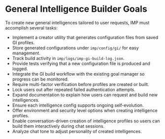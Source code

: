 # General Intelligence Builder Goals

To create new general intelligences tailored to user requests, IMP must accomplish several tasks:

- Implement a creator utility that generates configuration files from saved GI profiles.
- Store generated configurations under `imp/config/gi/` for easy management.
- Track build activity in `imp/logs/imp-gi-build-log.json`.
- Provide tests verifying that a new configuration file is produced and logged.
- Integrate the GI build workflow with the existing goal manager so progress can be monitored.
- Require multi-factor verification before profiles are created or built.
- Lock users out after repeated failed authentication attempts.
- Expand documentation to explain how users can request and build new intelligences.
- Ensure each intelligence config supports ongoing self-evolution.
- Offer environment and security level options when creating intelligence profiles.
- Enable conversation-driven creation of intelligence profiles so users can build
  them interactively during chat sessions.
- Analyze chat tone to adjust personality of created intelligences.
